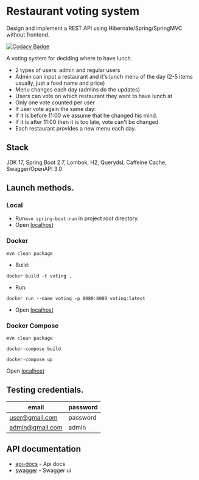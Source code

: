 # Restaurant voting system

Design and implement a REST API using Hibernate/Spring/SpringMVC without frontend.

[![Codacy Badge](https://app.codacy.com/project/badge/Grade/b3899be1a1ee4057b1a22c9aee7a78fa)](https://www.codacy.com/gh/GritAndrey/restaurant-voting-system/dashboard?utm_source=github.com&amp;utm_medium=referral&amp;utm_content=GritAndrey/restaurant-voting-system&amp;utm_campaign=Badge_Grade)

A voting system for deciding where to have lunch.

- 2 types of users: admin and regular users
- Admin can input a restaurant and it's lunch menu of the day (2-5 items usually, just a food name and price)
- Menu changes each day (admins do the updates)
- Users can vote on which restaurant they want to have lunch at
- Only one vote counted per user
- If user vote again the same day:
- If it is before 11:00 we assume that he changed his mind.
- If it is after 11:00 then it is too late, vote can't be changed
- Each restaurant provides a new menu each day.

## Stack

JDK 17, Spring Boot 2.7, Lombok, H2, Querydsl, Caffeine Cache, Swagger/OpenAPI 3.0

## Launch methods.

### Local

- Run```mvn spring-boot:run``` in project root directory.
- Open [localhost](http://localhost:8080/)

### Docker

```shell
mvn clean package
```

- Build:

```shell
docker build -t voting .
```

- Run:

```shell
docker run --name voting -p 8080:8080 voting:latest
```

- Open [localhost](http://localhost:8080/)

### Docker Compose

```shell
mvn clean package
```

```shell
docker-compose build 
```

```shell
docker-compose up
```

Open [localhost](http://localhost:8080/)

## Testing credentials.

| email | password |
| ------ | ------ |
| user@gmail.com | password |
| admin@gmail.com | admin |

## API documentation

- [api-docs](http://localhost:8080/v3/api-docs/REST%20API) - Api docs
- [swagger](http://localhost:8080/swagger-ui/index.html) - Swagger ui